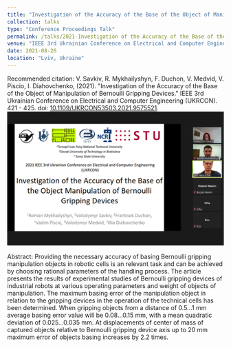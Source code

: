 ```yaml
---
title: "Investigation of the Accuracy of the Base of the Object of Manipulation of Bernoulli Gripping Devices"
collection: talks
type: "Conference Proceedings Talk"
permalink: /talks/2021-Investigation of the Accuracy of the Base of the Object of Manipulation of Bernoulli Gripping Devices
venue: "IEEE 3rd Ukrainian Conference on Electrical and Computer Engineering (UKRCON)"
date: 2021-08-26
location: "Lviv, Ukraine"
---
```

Recommended citation: V. Savkiv, R. Mykhailyshyn, F. Duchon, V. Medvid, V. Piscio, I. Diahovchenko, (2021). "Investigation of the Accuracy of the Base of the Object of Manipulation of Bernoulli Gripping Devices." IEEE 3rd Ukrainian Conference on Electrical and Computer Engineering (UKRCON). 421 - 425. doi: [10.1109/UKRCON53503.2021.9575521](https://doi.org/10.1109/UKRCON53503.2021.9575521). 
<br/><img src='/images/UKRCON.jpg'>

Abstract: Providing the necessary accuracy of basing Bernoulli gripping manipulation objects in robotic cells is an relevant task and can be achieved by choosing rational parameters of the handling process. The article presents the results of experimental studies of Bernoulli gripping devices of industrial robots at various operating parameters and weight of objects of manipulation. The maximum basing error of the manipulation object in relation to the gripping devices in the operation of the technical cells has been determined. When gripping objects from a distance of 0.5…1 mm average basing error value will be 0.08…0.15 mm, with a mean quadratic deviation of 0.025…0.035 mm. At displacements of center of mass of captured objects relative to Bernoulli gripping device axis up to 20 mm maximum error of objects basing increases by 2.2 times.
